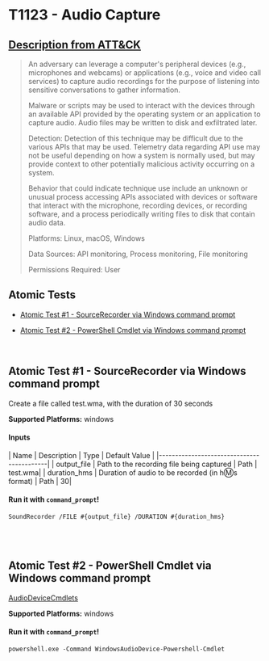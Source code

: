 #  T1123 - Audio Capture
## [Description from ATT&CK](https://attack.mitre.org/wiki/Technique/T1123)
<blockquote>An adversary can leverage a computer's peripheral devices (e.g., microphones and webcams) or applications (e.g., voice and video call services) to capture audio recordings for the purpose of listening into sensitive conversations to gather information.

Malware or scripts may be used to interact with the devices through an available API provided by the operating system or an application to capture audio. Audio files may be written to disk and exfiltrated later.

Detection: Detection of this technique may be difficult due to the various APIs that may be used. Telemetry data regarding API use may not be useful depending on how a system is normally used, but may provide context to other potentially malicious activity occurring on a system.

Behavior that could indicate technique use include an unknown or unusual process accessing APIs associated with devices or software that interact with the microphone, recording devices, or recording software, and a process periodically writing files to disk that contain audio data.

Platforms: Linux, macOS, Windows

Data Sources: API monitoring, Process monitoring, File monitoring

Permissions Required: User</blockquote>

## Atomic Tests

- [Atomic Test #1 - SourceRecorder via Windows command prompt](#atomic-test-1---sourcerecorder-via-windows-command-prompt)

- [Atomic Test #2 - PowerShell Cmdlet via Windows command prompt](#atomic-test-2---powershell-cmdlet-via-windows-command-prompt)


<br/>

## Atomic Test #1 - SourceRecorder via Windows command prompt
Create a file called test.wma, with the duration of 30 seconds

**Supported Platforms:** windows


#### Inputs
| Name | Description | Type | Default Value | 
|-------------------------------------------|
    | output_file | Path to the recording file being captured | Path | test.wma|
    | duration_hms | Duration of audio to be recorded (in h:m:s format) | Path | 30|

#### Run it with `command_prompt`!
```
SoundRecorder /FILE #{output_file} /DURATION #{duration_hms}

```
<br/>
<br/>

## Atomic Test #2 - PowerShell Cmdlet via Windows command prompt
[AudioDeviceCmdlets](https://github.com/cdhunt/WindowsAudioDevice-Powershell-Cmdlet)

**Supported Platforms:** windows


#### Run it with `command_prompt`!
```
powershell.exe -Command WindowsAudioDevice-Powershell-Cmdlet
```
<br/>
